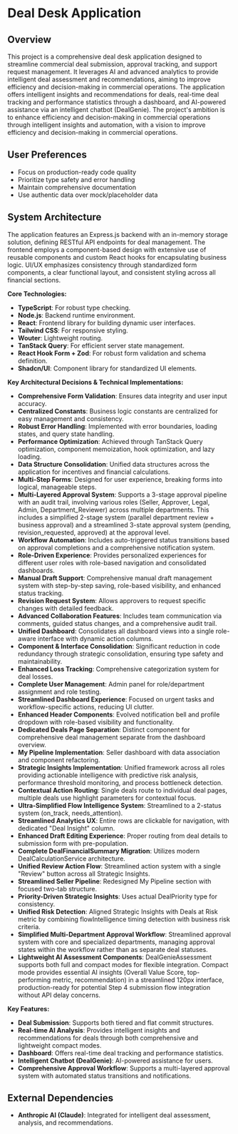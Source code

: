 # Deal Desk Application

## Overview
This project is a comprehensive deal desk application designed to streamline commercial deal submission, approval tracking, and support request management. It leverages AI and advanced analytics to provide intelligent deal assessment and recommendations, aiming to improve efficiency and decision-making in commercial operations. The application offers intelligent insights and recommendations for deals, real-time deal tracking and performance statistics through a dashboard, and AI-powered assistance via an intelligent chatbot (DealGenie). The project's ambition is to enhance efficiency and decision-making in commercial operations through intelligent insights and automation, with a vision to improve efficiency and decision-making in commercial operations.

## User Preferences
- Focus on production-ready code quality
- Prioritize type safety and error handling
- Maintain comprehensive documentation
- Use authentic data over mock/placeholder data

## System Architecture
The application features an Express.js backend with an in-memory storage solution, defining RESTful API endpoints for deal management. The frontend employs a component-based design with extensive use of reusable components and custom React hooks for encapsulating business logic. UI/UX emphasizes consistency through standardized form components, a clear functional layout, and consistent styling across all financial sections.

**Core Technologies:**
- **TypeScript**: For robust type checking.
- **Node.js**: Backend runtime environment.
- **React**: Frontend library for building dynamic user interfaces.
- **Tailwind CSS**: For responsive styling.
- **Wouter**: Lightweight routing.
- **TanStack Query**: For efficient server state management.
- **React Hook Form + Zod**: For robust form validation and schema definition.
- **Shadcn/UI**: Component library for standardized UI elements.

**Key Architectural Decisions & Technical Implementations:**
- **Comprehensive Form Validation**: Ensures data integrity and user input accuracy.
- **Centralized Constants**: Business logic constants are centralized for easy management and consistency.
- **Robust Error Handling**: Implemented with error boundaries, loading states, and query state handling.
- **Performance Optimization**: Achieved through TanStack Query optimization, component memoization, hook optimization, and lazy loading.
- **Data Structure Consolidation**: Unified data structures across the application for incentives and financial calculations.
- **Multi-Step Forms**: Designed for user experience, breaking forms into logical, manageable steps.
- **Multi-Layered Approval System**: Supports a 3-stage approval pipeline with an audit trail, involving various roles (Seller, Approver, Legal, Admin, Department_Reviewer) across multiple departments. This includes a simplified 2-stage system (parallel department review + business approval) and a streamlined 3-state approval system (pending, revision_requested, approved) at the approval level.
- **Workflow Automation**: Includes auto-triggered status transitions based on approval completions and a comprehensive notification system.
- **Role-Driven Experience**: Provides personalized experiences for different user roles with role-based navigation and consolidated dashboards.
- **Manual Draft Support**: Comprehensive manual draft management system with step-by-step saving, role-based visibility, and enhanced status tracking.
- **Revision Request System**: Allows approvers to request specific changes with detailed feedback.
- **Advanced Collaboration Features**: Includes team communication via comments, guided status changes, and a comprehensive audit trail.
- **Unified Dashboard**: Consolidates all dashboard views into a single role-aware interface with dynamic action columns.
- **Component & Interface Consolidation**: Significant reduction in code redundancy through strategic consolidation, ensuring type safety and maintainability.
- **Enhanced Loss Tracking**: Comprehensive categorization system for deal losses.
- **Complete User Management**: Admin panel for role/department assignment and role testing.
- **Streamlined Dashboard Experience**: Focused on urgent tasks and workflow-specific actions, reducing UI clutter.
- **Enhanced Header Components**: Evolved notification bell and profile dropdown with role-based visibility and functionality.
- **Dedicated Deals Page Separation**: Distinct component for comprehensive deal management separate from the dashboard overview.
- **My Pipeline Implementation**: Seller dashboard with data association and component refactoring.
- **Strategic Insights Implementation**: Unified framework across all roles providing actionable intelligence with predictive risk analysis, performance threshold monitoring, and process bottleneck detection.
- **Contextual Action Routing**: Single deals route to individual deal pages, multiple deals use highlight parameters for contextual focus.
- **Ultra-Simplified Flow Intelligence System**: Streamlined to a 2-status system (on_track, needs_attention).
- **Streamlined Analytics UX**: Entire rows are clickable for navigation, with dedicated "Deal Insight" column.
- **Enhanced Draft Editing Experience**: Proper routing from deal details to submission form with pre-population.
- **Complete DealFinancialSummary Migration**: Utilizes modern DealCalculationService architecture.
- **Unified Review Action Flow**: Streamlined action system with a single "Review" button across all Strategic Insights.
- **Streamlined Seller Pipeline**: Redesigned My Pipeline section with focused two-tab structure.
- **Priority-Driven Strategic Insights**: Uses actual DealPriority type for consistency.
- **Unified Risk Detection**: Aligned Strategic Insights with Deals at Risk metric by combining flowIntelligence timing detection with business risk criteria.
- **Simplified Multi-Department Approval Workflow**: Streamlined approval system with core and specialized departments, managing approval states within the workflow rather than as separate deal statuses.
- **Lightweight AI Assessment Components**: DealGenieAssessment supports both full and compact modes for flexible integration. Compact mode provides essential AI insights (Overall Value Score, top-performing metric, recommendation) in a streamlined 120px interface, production-ready for potential Step 4 submission flow integration without API delay concerns.

**Key Features:**
- **Deal Submission**: Supports both tiered and flat commit structures.
- **Real-time AI Analysis**: Provides intelligent insights and recommendations for deals through both comprehensive and lightweight compact modes.
- **Dashboard**: Offers real-time deal tracking and performance statistics.
- **Intelligent Chatbot (DealGenie)**: AI-powered assistance for users.
- **Comprehensive Approval Workflow**: Supports a multi-layered approval system with automated status transitions and notifications.

## External Dependencies
- **Anthropic AI (Claude)**: Integrated for intelligent deal assessment, analysis, and recommendations.